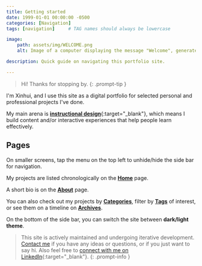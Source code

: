 ```yaml
---
title: Getting started
date: 1999-01-01 00:00:00 -0500
categories: [Navigation]
tags: [navigation]     # TAG names should always be lowercase

image:
    path: assets/img/WELCOME.png
    alt: Image of a computer displaying the message "Welcome", generated by AI and edited by me.

description: Quick guide on navigating this portfolio site.

---
```


> Hi! Thanks for stopping by.
{: .prompt-tip }

I'm Xinhui, and I use this site as a digital portfolio for selected personal and professional projects I've done.

My main arena is [**instructional design**](https://en.wikipedia.org/wiki/Instructional_design){:target="_blank"}, which means I build content and/or interactive experiences that help people learn effectively. 

## Pages

On smaller screens,  tap the menu on the top left to unhide/hide the side bar for navigation.

My projects are listed chronologically on the [**Home**](../..) page.

A short bio is on the [**About**](../../about/) page.

You can also check out my projects by [**Categories**](../../categories/), filter by [**Tags**](../../tags/) of interest, or see them on a timeline on [**Archives**](../../archives).

On the bottom of the side bar, you can switch the site between **dark/light theme**.

> This site is actively maintained and undergoing iterative development. [Contact me](mailto:xinhuixu02@gmail.com) if you have any ideas or questions, or if you just want to say hi. Also feel free to [connect with me on LinkedIn](https://www.linkedin.com/in/xinhuixu02){:target="_blank"}.
{: .prompt-info }


